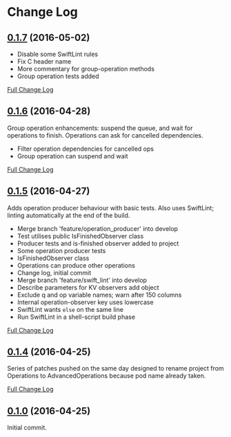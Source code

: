 # Change Log

## [0.1.7](https://github.com/royratcliffe/AdvancedOperations/tree/0.1.7) (2016-05-02)

- Disable some SwiftLint rules
- Fix C header name
- More commentary for group-operation methods
- Group operation tests added

[Full Change Log](https://github.com/royratcliffe/AdvancedOperations/compare/0.1.6...0.1.7)

## [0.1.6](https://github.com/royratcliffe/AdvancedOperations/tree/0.1.6) (2016-04-28)

Group operation enhancements: suspend the queue, and wait for operations to
finish. Operations can ask for cancelled dependencies.

- Filter operation dependencies for cancelled ops
- Group operation can suspend and wait

[Full Change Log](https://github.com/royratcliffe/AdvancedOperations/compare/0.1.5...0.1.6)

## [0.1.5](https://github.com/royratcliffe/AdvancedOperations/tree/0.1.5) (2016-04-27)

Adds operation producer behaviour with basic tests. Also uses SwiftLint;
linting automatically at the end of the build.

- Merge branch 'feature/operation_producer' into develop
- Test utilises public IsFinishedObserver class
- Producer tests and is-finished observer added to project
- Some operation producer tests
- IsFinishedObserver class
- Operations can produce other operations
- Change log, initial commit
- Merge branch 'feature/swift_lint' into develop
- Describe parameters for KV observers add object
- Exclude q and op variable names; warn after 150 columns
- Internal operation-observer key uses lowercase
- SwiftLint wants `else` on the same line
- Run SwiftLint in a shell-script build phase

[Full Change Log](https://github.com/royratcliffe/AdvancedOperations/compare/0.1.4...0.1.5)

## [0.1.4](https://github.com/royratcliffe/AdvancedOperations/tree/0.1.4) (2016-04-25)

Series of patches pushed on the same day designed to rename project from
Operations to AdvancedOperations because pod name already taken.

[Full Change Log](https://github.com/royratcliffe/AdvancedOperations/compare/0.1.0...0.1.4)

## [0.1.0](https://github.com/royratcliffe/AdvancedOperations/tree/0.1.0) (2016-04-25)

Initial commit.
